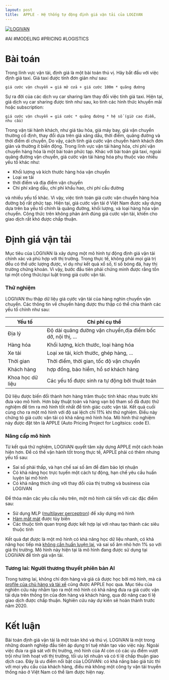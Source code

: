 ```yaml
---
layout: post
title:  APPLE - Hệ thống tự động định giá vận tải của LOGIVAN
---
```


[![LOGIVAN](https://www.logivan.com/wp-content/uploads/2019/05/logo-02.png)](https://www.logivan.com/)

\#AI #MODELING #PRICING #LOGISTICS 
# Bài toán
Trong lĩnh vực vận tải, định giá là một bài toán thú vị. Hãy bắt đầu với việc định giá taxi. Giá taxi được tính đơn giản như sau:
```
giá cước vận chuyển = giá mở cửa + giá cước 100m * quãng đường
```
Sự ra đời của các dịch vụ car sharing làm thay đổi việc tính giá taxi. Hiện tại, giá dịch vụ car sharing được tính như sau, ko tính các hình thức khuyến mãi hoặc subscription:
```
giá cước vận chuyển = giá cước * quãng đường * hệ số (giờ cao điểm, nhu cầu)
```
Trong vận tải hành khách, như giá tàu hỏa, giá máy bay, giá vận chuyển thường cố định, thay đổi dựa trên giá xăng dầu, thời điểm, quãng đường và thời điểm di chuyển. Do vậy, cách tính giá cước vận chuyển hành khách đơn giản và thường ít biến động. 
Trong lĩnh vực vận tải hàng hóa, chi phí vận chuyển hàng hóa là một bài toán phức tạp. Khác với bài toán giá taxi, ngoài quãng đường vận chuyển, giá cước vận tải hàng hóa phụ thuộc vào nhiều yếu tố khác như:
- Khối lượng và kích thước hàng hóa vận chuyển
- Loại xe tải
- thời điểm và địa điểm vận chuyển
- Chi phí xăng dầu, chí phí khấu hao, chi phí cầu đường

và nhiều yếu tố khâc. Vì vậy, việc tính toán giá cước vận chuyển hàng hóa đường bộ rất phức tạp. Hiện tại, giá cước vận tải ở Việt Nam được xây dựng dựa trên ba yếu tố chính là quãng đường, khối lượng, và loại hàng hóa vận chuyển. Công thức trên không phản ánh đúng giá cước vận tải, khiến cho giao dịch rất khó được chấp thuận.

# Định giá vận tải
Mục tiêu của LOGIVAN là xây dựng một mô hình tự động định giá vận tải chính xác và phù hợp với thị trường. Trong thực tế, không phải mọi giá trị đều có thể ước lượng được, ví dụ như kết quả xổ số, tỉ số bóng đá, hay thị trường chứng khoán. Vì vậy, bước đầu tiên phải chứng minh được rằng tồn tại một công thức/qui luật trong giá cước vận tải.
### Thử nghiệm
LOGIVAN thu thập dữ liệu giá cước vận tải của hàng nghìn chuyến vận chuyển. Các thông tin về chuyến hàng được thu thập có thể chia thành các yếu tố chính như sau:

| Yếu tố | Chi phí cụ thể |
| ------ | -------------- |
| Địa lý | Độ dài quãng đường vận chuyển,địa điểm bốc dỡ, nội thị, ... |
| Hàng hóa | Khối lượng, kích thước, loại hàng hóa |
| Xe tải | Loại xe tải, kích thước, ghép hàng, ... |
| Thời gian | Thời điểm, thời gian, tốc độ vận chuyển|
| Khách hàng | hợp đồng, bảo hiểm, hồ sơ khách hàng |
| Khoa học dữ liệu | Các yếu tố được sinh ra tự động bởi thuật toán |

Dữ liệu được biến đổi thành hơn hàng trăm thuộc tính khác nhau trước khi đưa vào mô hình. Hơn bảy thuật toán và hàng vạn bộ tham số đã được thử nghiệm để tìm ra mô hình tốt nhất để tính giác cước vận tải. Kết quả cuối cùng cho ra một mô hình với độ sai lệch chỉ 11% khi thử nghiệm. Điều này chứng tỏ giá cước vận tải có khả năng mô hình hóa. Mô hình thử nghiệm này được đặt tên là APPLE (Auto Pricing Project for Logitsics: code E).

### Nâng cấp mô hình

Từ kết quả thử nghiệm, LOGIVAN quyết tâm xây dựng APPLE một cách hoàn hiện hơn. Để có thể vận hành tốt trong thực tế, APPLE phải có thêm nhưng yếu tố sau:
- Sai số phải thấp, và hạn chế sai số âm để đảm bảo lợi nhuận
- Có khả năng học trực tuyến một cách tự động, hạn chế yêu cầu huấn luyện lại mô hình
- Có khả năng thích ứng với thay đổi của thị trường và business của LOGIVAN

Để thỏa mãn câc yêu cầu nêu trên, một mô hình cải tiến với các đặc điểm sau:
- Sử dụng MLP ([multilayer perceptron](https://en.wikipedia.org/wiki/Multilayer_perceptron)) để xây dựng mô hình
- [Hàm mất mát](https://en.wikipedia.org/wiki/Loss_function) được tùy biến
- Các thuộc tính quan trọng được kết hợp lại với nhau tạo thành các siêu thuộc tính

Kết quả đạt được là một mô hình có khả năng học dữ liệu nhanh, có khả năng học tiếp mà [không cần huấn luyện lại](https://en.wikipedia.org/wiki/Incremental_learning), và sai số âm nhỏ hơn 1% so với giá thị trường. Mô hình này hiện tại là mô hình đang được sử dụng tại LOGIVAN để tính giá vận tải.

### Tương lai: Người thương thuyết phiên bản AI

Trong tương lai, không chỉ đơn hàng và giá cả được học bởi mô hình, mà cả [profile của chủ hàng và tài xế](https://en.wikipedia.org/wiki/Personalization) cũng được APPLE học qua. Mục tiêu của nghiên cứu này nhằm tạo ra một mô hình có khả năng đưa ra giá cước vận tải dựa trên thông tin của đơn hàng và khách hàng, qua đó nâng cao tỉ lệ giao dịch được chấp thuận. Nghiên cứu này dự kiến sẽ hoàn thành trước năm 2020.

# Kết luận
Bài toán định giá vận tải là một toán khó và thú vị. LOGIVAN là một trong những doanh nghiệp đầu tiên áp dụng trí tuệ nhân tạo vào việc này. Ngoài việc đưa ra giá sát với thị trường, mô hình của AI còn có các ưu điểm vượt trội như linh hoạt với thị trường, tối ưu lợi nhuận và có tỉ lệ chấp thuận giao dịch cao. Đây là ưu điểm nổi bật của LOGIVAN: có khả năng báo giá tức thì với mọi yêu cầu của khách hàng, điều mà không một công ty vận tải truyền thống nào ở Việt Nam có thể làm được hiện nay.
